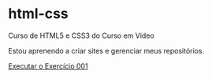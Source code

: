 # html-css
 Curso de HTML5 e CSS3 do Curso em Video

Estou aprenendo a criar sites e gerenciar meus repositórios.

<a href="https://ndiasg.github.io/html-css/Exercicios
/ex001"> Executar o Exercício 001</a>
